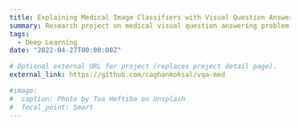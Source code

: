```yaml
---
title: Explaining Medical Image Classifiers with Visual Question Answering Models 
summary: Research project on medical visual question answering problem. Explored capabilities of multi-modal Flamingo architecture and domain specific image and text encoders such as PubmedCLIP, PubmedBERT etc.
tags:
  - Deep Learning
date: "2022-04-27T00:00:00Z"

# Optional external URL for project (replaces project detail page).
external_link: https://github.com/caghankoksal/vqa-med

#image:
#  caption: Photo by Toa Heftiba on Unsplash
#  focal_point: Smart
---
```

